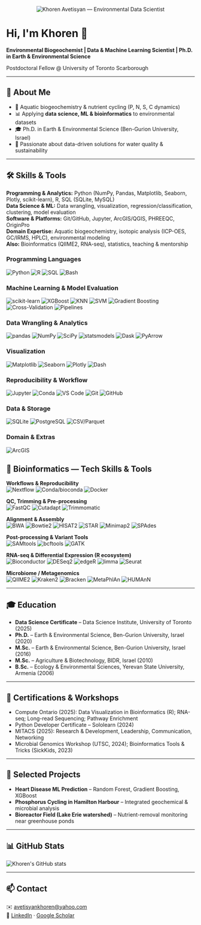 <p align="center">
  <!-- Simple Viridis-style badge banner -->
  <img
    src="https://img.shields.io/badge/Khoren%20Avetisyan-Environmental%20Data%20Scientist-4CAF50?style=for-the-badge&logoColor=white&color=440154&labelColor=21908C"
    alt="Khoren Avetisyan — Environmental Data Scientist"
  />
</p>

# Hi, I'm Khoren 👋

**Environmental Biogeochemist | Data & Machine Learning Scientist | Ph.D. in Earth & Environmental Science**  

Postdoctoral Fellow @ University of Toronto Scarborough  

---

## 🚀 About Me
- 🌊 Aquatic biogeochemistry & nutrient cycling (P, N, S, C dynamics)  
- 📊 Applying **data science, ML & bioinformatics** to environmental datasets  
- 🎓 Ph.D. in Earth & Environmental Science (Ben-Gurion University, Israel)  
- 🌱 Passionate about data-driven solutions for water quality & sustainability  

---

## 🛠 Skills & Tools
**Programming & Analytics:** Python (NumPy, Pandas, Matplotlib, Seaborn, Plotly, scikit-learn), R, SQL (SQLite, MySQL)  
**Data Science & ML:** Data wrangling, visualization, regression/classification, clustering, model evaluation  
**Software & Platforms:** Git/GitHub, Jupyter, ArcGIS/QGIS, PHREEQC, OriginPro  
**Domain Expertise:** Aquatic biogeochemistry, isotopic analysis (ICP-OES, GC/IRMS, HPLC), environmental modeling  
**Also:** Bioinformatics (QIIME2, RNA-seq), statistics, teaching & mentorship  


### Programming Languages
![Python](https://img.shields.io/badge/Python-3776AB?logo=python&logoColor=white)
![R](https://img.shields.io/badge/R-276DC3?logo=r&logoColor=white)
![SQL](https://img.shields.io/badge/SQL-4479A1?logo=postgresql&logoColor=white)
![Bash](https://img.shields.io/badge/Bash-121011?logo=gnubash&logoColor=white)

### Machine Learning & Model Evaluation
![scikit-learn](https://img.shields.io/badge/scikit--learn-F7931E?logo=scikitlearn&logoColor=white)
![XGBoost](https://img.shields.io/badge/XGBoost-EB5F0C?logo=xgboost&logoColor=white)
![KNN](https://img.shields.io/badge/KNN-555555)
![SVM](https://img.shields.io/badge/SVM-555555)
![Gradient Boosting](https://img.shields.io/badge/Gradient%20Boosting-555555)
![Cross-Validation](https://img.shields.io/badge/Cross--Validation-555555)
![Pipelines](https://img.shields.io/badge/ML%20Pipelines-555555)

### Data Wrangling & Analytics
![pandas](https://img.shields.io/badge/pandas-150458?logo=pandas&logoColor=white)
![NumPy](https://img.shields.io/badge/NumPy-013243?logo=numpy&logoColor=white)
![SciPy](https://img.shields.io/badge/SciPy-8CAAE6?logo=scipy&logoColor=white)
![statsmodels](https://img.shields.io/badge/statsmodels-555555)
![Dask](https://img.shields.io/badge/Dask-FDB515?logo=dask&logoColor=black)
![PyArrow](https://img.shields.io/badge/PyArrow-017ACC)

### Visualization
![Matplotlib](https://img.shields.io/badge/Matplotlib-11557C?logo=plotly&logoColor=white)
![Seaborn](https://img.shields.io/badge/Seaborn-4C9A2A)
![Plotly](https://img.shields.io/badge/Plotly-3F4F75?logo=plotly&logoColor=white)
![Dash](https://img.shields.io/badge/Plotly%20Dash-3F4F75?logo=plotly&logoColor=white)

### Reproducibility & Workflow
![Jupyter](https://img.shields.io/badge/Jupyter-F37626?logo=jupyter&logoColor=white)
![Conda](https://img.shields.io/badge/Conda-44A833?logo=anaconda&logoColor=white)
![VS Code](https://img.shields.io/badge/VS%20Code-007ACC?logo=visualstudiocode&logoColor=white)
![Git](https://img.shields.io/badge/Git-F05032?logo=git&logoColor=white)
![GitHub](https://img.shields.io/badge/GitHub-181717?logo=github&logoColor=white)

### Data & Storage
![SQLite](https://img.shields.io/badge/SQLite-003B57?logo=sqlite&logoColor=white)
![PostgreSQL](https://img.shields.io/badge/PostgreSQL-4169E1?logo=postgresql&logoColor=white)
![CSV/Parquet](https://img.shields.io/badge/CSV%20%2F%20Parquet-555555)

### Domain & Extras
![ArcGIS](https://img.shields.io/badge/ArcGIS-2E8B57)

## 🧬 Bioinformatics — Tech Skills & Tools

**Workflows & Reproducibility**  
![Nextflow](https://img.shields.io/badge/Nextflow-23B5AF?logo=nextflow&logoColor=white)
![Conda/bioconda](https://img.shields.io/badge/bioconda-44A833?logo=anaconda&logoColor=white)
![Docker](https://img.shields.io/badge/Docker-2496ED?logo=docker&logoColor=white)

**QC, Trimming & Pre-processing**  
![FastQC](https://img.shields.io/badge/FastQC-555)
![Cutadapt](https://img.shields.io/badge/Cutadapt-555)
![Trimmomatic](https://img.shields.io/badge/Trimmomatic-555)

**Alignment & Assembly**  
![BWA](https://img.shields.io/badge/BWA-555)
![Bowtie2](https://img.shields.io/badge/Bowtie2-555)
![HISAT2](https://img.shields.io/badge/HISAT2-555)
![STAR](https://img.shields.io/badge/STAR-555)
![Minimap2](https://img.shields.io/badge/Minimap2-555)
![SPAdes](https://img.shields.io/badge/SPAdes-555)

**Post-processing & Variant Tools**  
![SAMtools](https://img.shields.io/badge/SAMtools-555)
![bcftools](https://img.shields.io/badge/bcftools-555)
![GATK](https://img.shields.io/badge/GATK-555)

**RNA-seq & Differential Expression (R ecosystem)**  
![Bioconductor](https://img.shields.io/badge/Bioconductor-3A95D3?logo=bioconductor&logoColor=white)
![DESeq2](https://img.shields.io/badge/DESeq2-276DC3?logo=r&logoColor=white)
![edgeR](https://img.shields.io/badge/edgeR-276DC3?logo=r&logoColor=white)
![limma](https://img.shields.io/badge/limma-276DC3?logo=r&logoColor=white)
![Seurat](https://img.shields.io/badge/Seurat-276DC3?logo=r&logoColor=white)

**Microbiome / Metagenomics**  
![QIIME2](https://img.shields.io/badge/QIIME2-555)
![Kraken2](https://img.shields.io/badge/Kraken2-555)
![Bracken](https://img.shields.io/badge/Bracken-555)
![MetaPhlAn](https://img.shields.io/badge/MetaPhlAn-555)
![HUMAnN](https://img.shields.io/badge/HUMAnN-555)

---

## 🎓 Education
- **Data Science Certificate** – Data Science Institute, University of Toronto (2025)  
- **Ph.D.** – Earth & Environmental Science, Ben-Gurion University, Israel (2020)  
- **M.Sc.** – Earth & Environmental Science, Ben-Gurion University, Israel (2016)  
- **M.Sc.** – Agriculture & Biotechnology, BIDR, Israel (2010)  
- **B.Sc.** – Ecology & Environmental Sciences, Yerevan State University, Armenia (2006)  

---

## 📜 Certifications & Workshops
- Compute Ontario (2025): Data Visualization in Bioinformatics (R); RNA-seq; Long-read Sequencing; Pathway Enrichment  
- Python Developer Certificate – Sololearn (2024)  
- MITACS (2025): Research & Development, Leadership, Communication, Networking  
- Microbial Genomics Workshop (UTSC, 2024); Bioinformatics Tools & Tricks (SickKids, 2023)  

---

## 📂 Selected Projects
- **Heart Disease ML Prediction** – Random Forest, Gradient Boosting, XGBoost  
- **Phosphorus Cycling in Hamilton Harbour** – Integrated geochemical & microbial analysis  
- **Bioreactor Field (Lake Erie watershed)** – Nutrient-removal monitoring near greenhouse ponds  

---

## 📊 GitHub Stats
![Khoren's GitHub stats](https://github-readme-stats.vercel.app/api?username=PSulf&show_icons=true)

---

## 📫 Contact
✉️ [avetisyankhoren@yahoo.com](mailto:avetisyankhoren@yahoo.com)  
🔗 [LinkedIn](https://www.linkedin.com/in/khoren-avetisyan-71322224a/) · [Google Scholar](https://scholar.google.ca/citations?user=ZyE1PK8AAAAJ&hl=en)  
